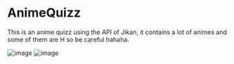 # AnimeQuizz
This is an anime quizz using the API of Jikan, it contains a lot of animes and some of them are H so be careful hahaha.




![image](https://user-images.githubusercontent.com/51206605/235280223-5759e5a5-dd46-4077-8718-330748bf9b45.png)
![image](https://user-images.githubusercontent.com/51206605/235280233-4fd1c7fc-5f25-4523-8b0d-d6df190961df.png)
